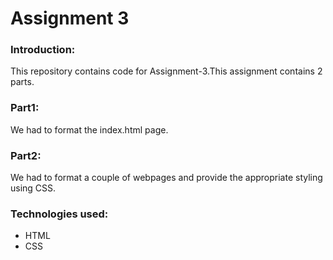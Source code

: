 # Assignment 3
<h3 class="code-line" data-line-start=0 data-line-end=1 ><a id="Introduction_0"></a>Introduction:</h3>
<p class="has-line-data" data-line-start="1" data-line-end="2">This repository contains code for Assignment-3.This assignment contains 2 parts.</p>
<h3 class="code-line" data-line-start=3 data-line-end=4 ><a id="Part1_3"></a>Part1:</h3>
<p class="has-line-data" data-line-start="4" data-line-end="5">We had to format the index.html page.</p>
<h3 class="code-line" data-line-start=6 data-line-end=7 ><a id="Part2_6"></a>Part2:</h3>
<p class="has-line-data" data-line-start="7" data-line-end="8">We had to format a couple of webpages and provide the appropriate styling using CSS.</p>
<h3 class="code-line" data-line-start=9 data-line-end=10 ><a id="Technologies_used_9"></a>Technologies used:</h3>
<ul>
<li class="has-line-data" data-line-start="10" data-line-end="11">HTML</li>
<li class="has-line-data" data-line-start="11" data-line-end="12">CSS</li>
</ul>
